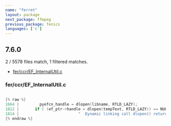 ```yaml
---
name: "ferret"
layout: package
next_package: ffmpeg
previous_package: fenics
languages: ['c']
---
```

## 7.6.0
2 / 5578 files match, 1 filtered matches.

 - [fer/ccr/EF_InternalUtil.c](#ferccref_internalutilc)

### fer/ccr/EF_InternalUtil.c

```c

{% raw %}
1664 |         pyefcn_handle = dlopen(libname, RTLD_LAZY);
1812 |       if ( (ef_ptr->handle = dlopen(tempText, RTLD_LAZY)) == NULL ) {
1814 |                          "  Dynamic linking call dlopen() returns --\n"
{% endraw %}

```